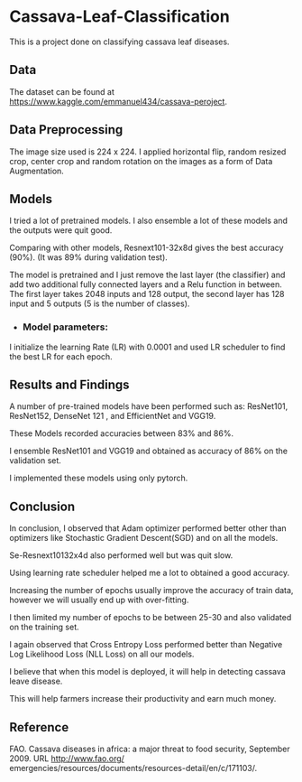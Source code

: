 # Cassava-Leaf-Classification
This is a project done on classifying cassava leaf diseases.


## Data

The dataset can be found at https://www.kaggle.com/emmanuel434/cassava-peroject.

## Data Preprocessing

The image size used is 224 x 224. I applied horizontal flip, random resized crop,
center crop and random rotation on the images as a form of Data Augmentation.


## Models

I tried a lot of pretrained models. I also ensemble a lot of these models and
the outputs were quit good.

Comparing with other models, Resnext101-32x8d gives the best accuracy
(90%). (It was 89% during validation test). 

The model is pretrained and I just remove the last layer
(the classifier) and add two additional fully connected layers and a Relu function
in between. The first layer takes 2048 inputs and 128 output, the second layer
has 128 input and 5 outputs (5 is the number of classes). 

  * ### Model parameters: 

I initialize the  learning Rate (LR) with  0.0001 and used LR scheduler to find the best
LR for each epoch.

## Results and Findings

A number of pre-trained models have been performed such as: ResNet101,  ResNet152, DenseNet 121 , and EfficientNet and VGG19. 

These Models recorded accuracies between 83% and 86%. 

I ensemble ResNet101 and VGG19 and obtained as accuracy of 86% on the
validation set.

I implemented these models using only pytorch.

## Conclusion

In conclusion, I observed that Adam optimizer performed better other than optimizers like Stochastic Gradient Descent(SGD) and on all the models. 

Se-Resnext10132x4d also performed well but was quit slow. 

Using learning rate scheduler helped me a lot to obtained a good accuracy.

Increasing the number of epochs usually improve the accuracy of train data, however we will usually end up with over-fitting. 

I then limited my number of epochs to be between 25-30 and also validated on the training set.

I again observed that Cross Entropy Loss performed better than Negative Log Likelihood Loss (NLL Loss) on all our models.


I believe that when this model is deployed, it will help in detecting cassava leave disease. 

This will help farmers increase their productivity and earn much money.


## Reference 

FAO. Cassava diseases in africa: a major threat to food security, September 2009. URL http://www.fao.org/
emergencies/resources/documents/resources-detail/en/c/171103/.
